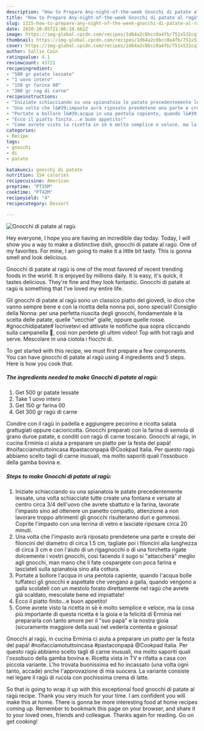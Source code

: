 ```yaml
---
description: "How to Prepare Any-night-of-the-week Gnocchi di patate al ragù"
title: "How to Prepare Any-night-of-the-week Gnocchi di patate al ragù"
slug: 1115-how-to-prepare-any-night-of-the-week-gnocchi-di-patate-al-ragu
date: 2020-10-05T21:06:18.662Z
image: https://img-global.cpcdn.com/recipes/1d64a2c8bcc0a4fb/751x532cq70/gnocchi-di-patate-al-ragu-recipe-main-photo.jpg
thumbnail: https://img-global.cpcdn.com/recipes/1d64a2c8bcc0a4fb/751x532cq70/gnocchi-di-patate-al-ragu-recipe-main-photo.jpg
cover: https://img-global.cpcdn.com/recipes/1d64a2c8bcc0a4fb/751x532cq70/gnocchi-di-patate-al-ragu-recipe-main-photo.jpg
author: Sallie Cain
ratingvalue: 4.1
reviewcount: 43721
recipeingredient:
- "500 gr patate lessate"
- "1 uovo intero"
- "150 gr farina 00"
- "300 gr rag di carne"
recipeinstructions:
- "Iniziate schiacciando su una spianatoia le patate precedentemente lessate, una volta schiacciate tutte create una fontana e versate al centro circa 3/4 dell&#39;uovo che avrete sbattuto e la farina, lavorate l&#39;impasto sino ad ottenere un panetto compatto, attenzione a non lavorare troppo altrimenti gli gnocchi risulteranno duri e gommosi. Coprite l&#39;impasto con una terrina di vetro e lasciate riposare circa 20 minuti."
- "Una volta che l&#39;impasto avrà riposato prendetene una parte e create dei filoncini del diametro di circa 1.5 cm, tagliate poi i filoncini alla lunghezza di circa 3 cm e con l&#39;aiuto di un rigagnocchi o di una forchetta rigate dolcemente i vostri gnocchi, così facendo il sugo si &#34;attaccherà&#34; meglio agli gnocchi, man mano che li fate cospargete con poca farina e lasciateli sulla spianatoia sino alla cottura."
- "Portate a bollore l&#39;acqua in una pentola capiente, quando l&#39;acqua bolle tuffateci gli gnocchi e aspettate che vengano a galla, quando vengono a galla scolateli con un mestolo forato direttamente nel ragù che avrete già scaldato, mescolate bene ed impiattate!"
- "Ecco il piatto finito...e buon appetito!"
- "Come avrete visto la ricetta in sè è molto semplice e veloce, ma la cosa più importante di questa ricetta è la gioia e la felicità di Erminia nel prepararla con tanto amore per il &#34;suo papà&#34; e la nostra gioia (sicuramente maggiore della sua) nel vederla contenta e gioiosa!"
categories:
- Recipe
tags:
- gnocchi
- di
- patate

katakunci: gnocchi di patate 
nutrition: 154 calories
recipecuisine: American
preptime: "PT35M"
cooktime: "PT42M"
recipeyield: "4"
recipecategory: Dessert

---
```



![Gnocchi di patate al ragù](https://img-global.cpcdn.com/recipes/1d64a2c8bcc0a4fb/751x532cq70/gnocchi-di-patate-al-ragu-recipe-main-photo.jpg)

Hey everyone, I hope you are having an incredible day today. Today, I will show you a way to make a distinctive dish, gnocchi di patate al ragù. One of my favorites. For mine, I am going to make it a little bit tasty. This is gonna smell and look delicious.

Gnocchi di patate al ragù is one of the most favored of recent trending foods in the world. It is enjoyed by millions daily. It is easy, it's quick, it tastes delicious. They're fine and they look fantastic. Gnocchi di patate al ragù is something that I've loved my entire life.

Gli gnocchi di patate al ragù sono un classico piatto del giovedì, io dico che vanno sempre bene e con la ricetta della nonna poi, sono speciali! Consiglio della Nonna: per una perfetta riuscita degli gnocchi, fondamentale è la scelta delle patate, quelle &#34;vecchie&#34; gialle, oppure quelle rosse. #gnocchidipatate# Iscrivetevi ed attivate le notifiche qua sopra cliccando sulla campanella 🔔, così non perdete gli ultimi video! Top with hot ragù and serve. Mescolare in una ciotola i fiocchi di.


To get started with this recipe, we must first prepare a few components. You can have gnocchi di patate al ragù using 4 ingredients and 5 steps. Here is how you cook that.

<!--inarticleads1-->

##### The ingredients needed to make Gnocchi di patate al ragù:

1. Get 500 gr patate lessate
1. Take 1 uovo intero
1. Get 150 gr farina 00
1. Get 300 gr ragù di carne


Condire con il ragù in padella e aggiungere pecorino e ricotta salata grattugiati oppure cacioricotta. Gnocchi preparati con la farina di semola di grano duroe patate, e conditi con ragù di carne toscano. Gnocchi al ragù, in cucina Erminia ci aiuta a preparare un piatto per la festa del papà! #noifacciamotuttoincasa #pastaconpapà @Cookpad Italia. Per questo ragù abbiamo scelto tagli di carne inusuali, ma molto saporiti quali l&#39;ossobuco della gamba bovina e. 

<!--inarticleads2-->

##### Steps to make Gnocchi di patate al ragù:

1. Iniziate schiacciando su una spianatoia le patate precedentemente lessate, una volta schiacciate tutte create una fontana e versate al centro circa 3/4 dell&#39;uovo che avrete sbattuto e la farina, lavorate l&#39;impasto sino ad ottenere un panetto compatto, attenzione a non lavorare troppo altrimenti gli gnocchi risulteranno duri e gommosi. Coprite l&#39;impasto con una terrina di vetro e lasciate riposare circa 20 minuti.
1. Una volta che l&#39;impasto avrà riposato prendetene una parte e create dei filoncini del diametro di circa 1.5 cm, tagliate poi i filoncini alla lunghezza di circa 3 cm e con l&#39;aiuto di un rigagnocchi o di una forchetta rigate dolcemente i vostri gnocchi, così facendo il sugo si &#34;attaccherà&#34; meglio agli gnocchi, man mano che li fate cospargete con poca farina e lasciateli sulla spianatoia sino alla cottura.
1. Portate a bollore l&#39;acqua in una pentola capiente, quando l&#39;acqua bolle tuffateci gli gnocchi e aspettate che vengano a galla, quando vengono a galla scolateli con un mestolo forato direttamente nel ragù che avrete già scaldato, mescolate bene ed impiattate!
1. Ecco il piatto finito...e buon appetito!
1. Come avrete visto la ricetta in sè è molto semplice e veloce, ma la cosa più importante di questa ricetta è la gioia e la felicità di Erminia nel prepararla con tanto amore per il &#34;suo papà&#34; e la nostra gioia (sicuramente maggiore della sua) nel vederla contenta e gioiosa!


Gnocchi al ragù, in cucina Erminia ci aiuta a preparare un piatto per la festa del papà! #noifacciamotuttoincasa #pastaconpapà @Cookpad Italia. Per questo ragù abbiamo scelto tagli di carne inusuali, ma molto saporiti quali l&#39;ossobuco della gamba bovina e. Ricetta vista in TV e rifatta a casa con piccola variante. L&#39;ho trovata buonissima ed ho incassato (una volta ogni tanto, accade) anche l&#39;approvazione di mia suocera. La variante consiste nel legare il ragù di rucola con pochissima crema di latte. 

So that is going to wrap it up with this exceptional food gnocchi di patate al ragù recipe. Thank you very much for your time. I am confident you will make this at home. There is gonna be more interesting food at home recipes coming up. Remember to bookmark this page on your browser, and share it to your loved ones, friends and colleague. Thanks again for reading. Go on get cooking!
